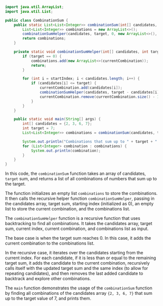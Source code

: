 
```java
import java.util.ArrayList;
import java.util.List;

public class CombinationSum {
    public static List<List<Integer>> combinationSum(int[] candidates, int target) {
        List<List<Integer>> combinations = new ArrayList<>();
        combinationSumHelper(candidates, target, 0, new ArrayList<>(), combinations);
        return combinations;
    }

    private static void combinationSumHelper(int[] candidates, int target, int startIndex, List<Integer> currentCombination, List<List<Integer>> combinations) {
        if (target == 0) {
            combinations.add(new ArrayList<>(currentCombination));
            return;
        }

        for (int i = startIndex; i < candidates.length; i++) {
            if (candidates[i] <= target) {
                currentCombination.add(candidates[i]);
                combinationSumHelper(candidates, target - candidates[i], i, currentCombination, combinations);
                currentCombination.remove(currentCombination.size() - 1);
            }
        }
    }

    public static void main(String[] args) {
        int[] candidates = {2, 3, 6, 7};
        int target = 7;
        List<List<Integer>> combinations = combinationSum(candidates, target);

        System.out.println("Combinations that sum up to " + target + ":");
        for (List<Integer> combination : combinations) {
            System.out.println(combination);
        }
    }
}
```

In this code, the `combinationSum` function takes an array of candidates, `target` sum, and returns a list of all combinations of numbers that sum up to the target.

The function initializes an empty list `combinations` to store the combinations. It then calls the recursive helper function `combinationSumHelper`, passing in the candidates array, target sum, starting index (initialized as 0), an empty list to store the current combination, and the combinations list.

The `combinationSumHelper` function is a recursive function that uses backtracking to find all combinations. It takes the candidates array, target sum, current index, current combination, and combinations list as input.

The base case is when the target sum reaches 0. In this case, it adds the current combination to the combinations list.

In the recursive case, it iterates over the candidates starting from the current index. For each candidate, if it is less than or equal to the remaining target sum, it adds the candidate to the current combination, recursively calls itself with the updated target sum and the same index (to allow for repeating candidates), and then removes the last added candidate to backtrack and explore other combinations.

The `main` function demonstrates the usage of the `combinationSum` function by finding all combinations of the candidates array `{2, 3, 6, 7}` that sum up to the target value of 7, and prints them.
